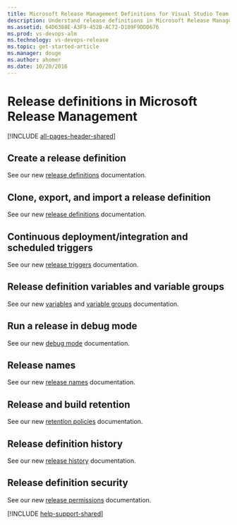 ```yaml
---
title: Microsoft Release Management Definitions for Visual Studio Team Services and Team Foundation Server
description: Understand release definitions in Microsoft Release Management for Visual Studio Team Services (VSTS) and Team Foundation Server (TFS)
ms.assetid: 64D6388E-A3F9-452B-AC72-D109F9DDD676
ms.prod: vs-devops-alm
ms.technology: vs-devops-release
ms.topic: get-started-article
ms.manager: douge
ms.author: ahomer
ms.date: 10/20/2016
---
```


# Release definitions in Microsoft Release Management

[!INCLUDE [all-pages-header-shared](../_shared/all-pages-header-shared.md)]

<a name="createdef"></a>
## Create a release definition

See our new [release definitions](../../build-release/actions/work-with-release-definitions.md) documentation.

<a name="clonedef"></a>
## Clone, export, and import a release definition

See our new [release definitions](../../build-release/actions/work-with-release-definitions.md#replicate-def) documentation.

<a name="triggers"></a>
## Continuous deployment/integration and scheduled triggers

See our new [release triggers](../../build-release/concepts/definitions/release/triggers.md#release-triggers) documentation.

<a name="variables"></a>
## Release definition variables and variable groups

See our new [variables](../../build-release/concepts/definitions/release/variables.md) 
and [variable groups](../../build-release/concepts/library/variable-groups.md) documentation.

<a name="debugmode"></a>
## Run a release in debug mode

See our new [debug mode](../../build-release/actions/debug-deployment-issues.md#debug-mode) documentation.

<a name="numbering"></a>
## Release names

See our new [release names](../../build-release/concepts/definitions/release/index.md#numbering) documentation.

<a name="retention"></a>
## Release and build retention

See our new [retention policies](../../build-release/concepts/policies/retention.md) documentation.

<a name="history"></a>
## Release definition history

See our new [release history](../../build-release/concepts/definitions/release/index.md#release-history) documentation.

<a name="security"></a>
## Release definition security

See our new [release permissions](../../build-release/concepts/policies/permissions.md#release-permissions) documentation.

[!INCLUDE [help-support-shared](../_shared/help-support-shared.md)]

